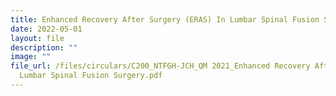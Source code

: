 ```yaml
---
title: Enhanced Recovery After Surgery (ERAS) In Lumbar Spinal Fusion Surgery
date: 2022-05-01
layout: file
description: ""
image: ""
file_url: /files/circulars/C200_NTFGH-JCH_QM 2021_Enhanced Recovery After Surgery in
  Lumbar Spinal Fusion Surgery.pdf
---
```

